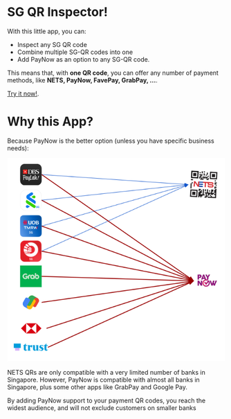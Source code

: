 # SG QR Inspector!

With this little app, you can:

* Inspect any SG QR code
* Combine multiple SG-QR codes into one
* Add PayNow as an option to any SG-QR code.

This means that, with **one QR code**, you can offer any number of payment methods, like **NETS, PayNow, FavePay, GrabPay, ...**.

[Try it now!](https://xkjyeah.github.io/sgqr-inspector/).

# Why this App?

Because PayNow is the better option (unless you have specific business needs):

![diagram showing NETS QR is only compatible with a few banks; but PayNow is compatible with all Singapore banks!](/docs/compatibility.png)

NETS QRs are only compatible with a very limited number of banks in Singapore. However, PayNow is compatible with almost all banks in Singapore,
plus some other apps like GrabPay and Google Pay.

By adding PayNow support to your payment QR codes, you reach the widest audience, and will not exclude customers on smaller banks
